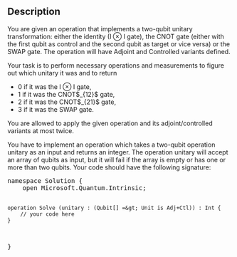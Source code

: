 ## Description

<div><p>You are given an operation that implements a two-qubit unitary transformation: either the identity (I ⊗ I gate), the CNOT gate (either with the first qubit as control and the second qubit as target or vice versa) or the SWAP gate. The operation will have Adjoint and Controlled variants defined.</p><p>Your task is to perform necessary operations and measurements to figure out which unitary it was and to return </p><ul> <li> 0 if it was the I ⊗ I gate, </li><li> 1 if it was the CNOT$_{12}$ gate, </li><li> 2 if it was the CNOT$_{21}$ gate, </li><li> 3 if it was the SWAP gate. </li></ul><p>You are allowed to apply the given operation and its adjoint/controlled variants <span class="tex-font-style-bf">at most twice</span>.</p><p>You have to implement an operation which takes a two-qubit operation <span class="tex-font-style-tt">unitary</span> as an input and returns an integer. The operation <span class="tex-font-style-tt">unitary</span> will accept an array of qubits as input, but it will fail if the array is empty or has one or more than two qubits. Your code should have the following signature:</p><pre class="verbatim">namespace Solution {
    open Microsoft.Quantum.Intrinsic;

    operation Solve (unitary : (Qubit[] =&gt; Unit is Adj+Ctl)) : Int {
        // your code here
    }
}</pre></div>
